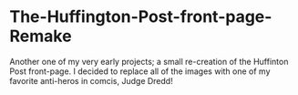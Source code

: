 # The-Huffington-Post-front-page-Remake
Another one of my very early projects; a small re-creation of the Huffinton Post front-page. I decided to replace all of the images with one of my favorite anti-heros in comcis, Judge Dredd!

